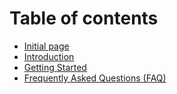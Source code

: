 # Table of contents

* [Initial page](README.md)
* [Introduction](introduction.md)
* [Getting Started](getting-started.md)
* [Frequently Asked Questions \(FAQ\)](frequently-asked-questions-faq.md)

